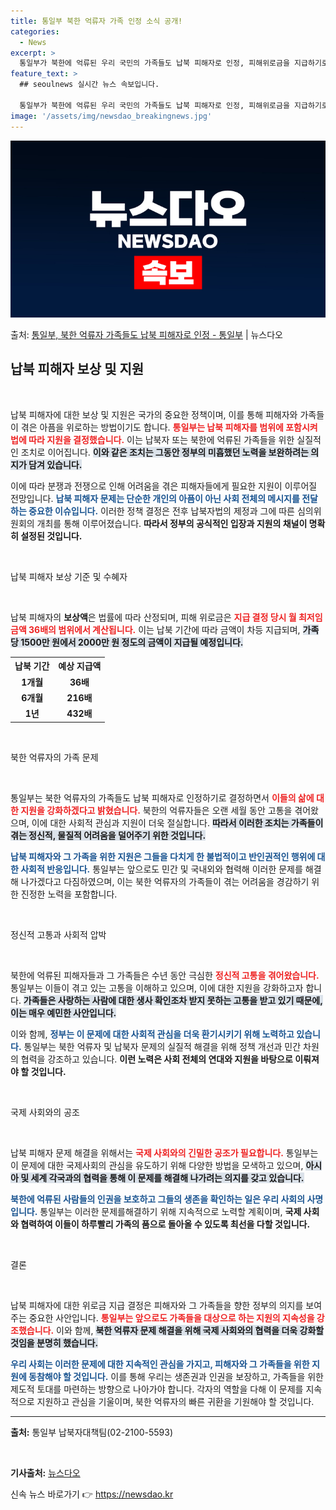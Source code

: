 ```yaml
---
title: 통일부 북한 억류자 가족 인정 소식 공개!
categories:
  - News
excerpt: >
  통일부가 북한에 억류된 우리 국민의 가족들도 납북 피해자로 인정, 피해위로금을 지급하기로 했다. 통일부는 지…
feature_text: >
  ## seoulnews 실시간 뉴스 속보입니다.

  통일부가 북한에 억류된 우리 국민의 가족들도 납북 피해자로 인정, 피해위로금을 지급하기로 했다. 통일부는 지…
image: '/assets/img/newsdao_breakingnews.jpg'
---
```


![뉴스다오 속보](/assets/img/newsdao_breakingnews.jpg)

<p>출처: <a href="https://newsdao.kr/2412" rel="dofollow">통일부, 북한 억류자 가족들도 납북 피해자로 인정 - 통일부</a> | 뉴스다오</p>

<h2 data-ke-size="size26">납북 피해자 보상 및 지원</h2>

<p data-ke-size="size16">&nbsp;</p> 

납북 피해자에 대한 보상 및 지원은 국가의 중요한 정책이며, 이를 통해 피해자와 가족들이 겪은 아픔을 위로하는 방법이기도 합니다. <b><span style="color: #ee2323;">통일부는 납북 피해자를 범위에 포함시켜 법에 따라 지원을 결정했습니다.</span></b> 이는 납북자 또는 북한에 억류된 가족들을 위한 실질적인 조치로 이어집니다. <b><span style="background-color: #21538527;">이와 같은 조치는 그동안 정부의 미흡했던 노력을 보완하려는 의지가 담겨 있습니다.</span></b> 

이에 따라 분쟁과 전쟁으로 인해 어려움을 겪은 피해자들에게 필요한 지원이 이루어질 전망입니다. <b><span style="color: #1a5490;">납북 피해자 문제는 단순한 개인의 아픔이 아닌 사회 전체의 메시지를 전달하는 중요한 이슈입니다.</span></b> 이러한 정책 결정은 전후 납북자법의 제정과 그에 따른 심의위원회의 개최를 통해 이루어졌습니다. <b>따라서 정부의 공식적인 입장과 지원의 채널이 명확히 설정된 것입니다.</b>

<p data-ke-size="size16">&nbsp;</p>

납북 피해자 보상 기준 및 수혜자

<p data-ke-size="size16">&nbsp;</p>

납북 피해자의 **보상액**은 법률에 따라 산정되며, 피해 위로금은 <b><span style="color: #ee2323;">지급 결정 당시 월 최저임금액 36배의 범위에서 계산됩니다.</span></b> 이는 납북 기간에 따라 금액이 차등 지급되며, <b><span style="background-color: #21538527;">가족당 1500만 원에서 2000만 원 정도의 금액이 지급될 예정입니다.</span></b>

<table>
    <tr>
        <th><b>납북 기간</b></th>
        <th><b>예상 지급액</b></th>
    </tr>
    <tr>
        <td style="text-align: center; height: 17px;"><b>1개월</b></td>
        <td style="text-align: center; height: 17px;"><b>36배</b></td>
    </tr>
    <tr>
        <td style="text-align: center; height: 17px;"><b>6개월</b></td>
        <td style="text-align: center; height: 17px;"><b>216배</b></td>
    </tr>
    <tr>
        <td style="text-align: center; height: 17px;"><b>1년</b></td>
        <td style="text-align: center; height: 17px;"><b>432배</b></td>
    </tr>
</table>

<p data-ke-size="size16">&nbsp;</p>

북한 억류자의 가족 문제

<p data-ke-size="size16">&nbsp;</p>

통일부는 북한 억류자의 가족들도 납북 피해자로 인정하기로 결정하면서 <b><span style="color: #ee2323;">이들의 삶에 대한 지원을 강화하겠다고 밝혔습니다.</span></b> 북한의 억류자들은 오랜 세월 동안 고통을 겪어왔으며, 이에 대한 사회적 관심과 지원이 더욱 절실합니다. <b><span style="background-color: #21538527;">따라서 이러한 조치는 가족들이 겪는 정신적, 물질적 어려움을 덜어주기 위한 것입니다.</span></b>

<b><span style="color: #1a5490;">납북 피해자와 그 가족을 위한 지원은 그들을 다치게 한 불법적이고 반인권적인 행위에 대한 사회적 반응입니다.</span></b> 통일부는 앞으로도 민간 및 국내외와 협력해 이러한 문제를 해결해 나가겠다고 다짐하였으며, 이는 북한 억류자의 가족들이 겪는 어려움을 경감하기 위한 진정한 노력을 포함합니다. 

<p data-ke-size="size16">&nbsp;</p>

정신적 고통과 사회적 압박

<p data-ke-size="size16">&nbsp;</p>

북한에 억류된 피해자들과 그 가족들은 수년 동안 극심한 <b><span style="color: #ee2323;">정신적 고통을 겪어왔습니다.</span></b> 통일부는 이들이 겪고 있는 고통을 이해하고 있으며, 이에 대한 지원을 강화하고자 합니다. <b><span style="background-color: #21538527;">가족들은 사랑하는 사람에 대한 생사 확인조차 받지 못하는 고통을 받고 있기 때문에, 이는 매우 예민한 사안입니다.</span></b>

이와 함께, <b><span style="color: #1a5490;">정부는 이 문제에 대한 사회적 관심을 더욱 환기시키기 위해 노력하고 있습니다.</span></b> 통일부는 북한 억류자 및 납북자 문제의 실질적 해결을 위해 정책 개선과 민간 차원의 협력을 강조하고 있습니다. <b>이런 노력은 사회 전체의 연대와 지원을 바탕으로 이뤄져야 할 것입니다.</b>

<p data-ke-size="size16">&nbsp;</p>

국제 사회와의 공조

<p data-ke-size="size16">&nbsp;</p>

납북 피해자 문제 해결을 위해서는 <b><span style="color: #ee2323;">국제 사회와의 긴밀한 공조가 필요합니다.</span></b> 통일부는 이 문제에 대한 국제사회의 관심을 유도하기 위해 다양한 방법을 모색하고 있으며, <b><span style="background-color: #21538527;">아시아 및 세계 각국과의 협력을 통해 이 문제를 해결해 나가려는 의지를 갖고 있습니다.</span></b>

<b><span style="color: #1a5490;">북한에 억류된 사람들의 인권을 보호하고 그들의 생존을 확인하는 일은 우리 사회의 사명입니다.</span></b> 통일부는 이러한 문제를해결하기 위해 지속적으로 노력할 계획이며, <b>국제 사회와 협력하여 이들이 하루빨리 가족의 품으로 돌아올 수 있도록 최선을 다할 것입니다.</b>

<p data-ke-size="size16">&nbsp;</p>

결론

<p data-ke-size="size16">&nbsp;</p>

납북 피해자에 대한 위로금 지급 결정은 피해자와 그 가족들을 향한 정부의 의지를 보여주는 중요한 사안입니다. <b><span style="color: #ee2323;">통일부는 앞으로도 가족들을 대상으로 하는 지원의 지속성을 강조했습니다.</span></b> 이와 함께, <b><span style="background-color: #21538527;">북한 억류자 문제 해결을 위해 국제 사회와의 협력을 더욱 강화할 것임을 분명히 했습니다.</span></b>

<b><span style="color: #1a5490;">우리 사회는 이러한 문제에 대한 지속적인 관심을 가지고, 피해자와 그 가족들을 위한 지원에 동참해야 할 것입니다.</span></b> 이를 통해 우리는 생존권과 인권을 보장하고, 가족들을 위한 제도적 토대를 마련하는 방향으로 나아가야 합니다. 각자의 역할을 다해 이 문제를 지속적으로 지원하고 관심을 기울이며, 북한 억류자의 빠른 귀환을 기원해야 할 것입니다.

<hr />

<p data-ke-size="size16"><strong>출처:</strong> 통일부 납북자대책팀(02-2100-5593)</p>

<p data-ke-size="size16">&nbsp;</p>

<p data-ke-size="size16"><strong>기사출처:</strong> <a href="https://newsdao.kr/2412" target="_blank">뉴스다오</a></p> 

신속 뉴스 바로가기 👉 <a href="https://newsdao.kr" rel="dofollow">https://newsdao.kr</a>


